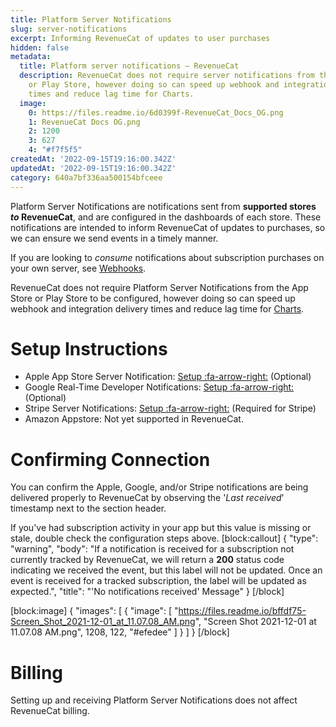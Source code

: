 ```yaml
---
title: Platform Server Notifications
slug: server-notifications
excerpt: Informing RevenueCat of updates to user purchases
hidden: false
metadata:
  title: Platform server notifications – RevenueCat
  description: RevenueCat does not require server notifications from the App Store
    or Play Store, however doing so can speed up webhook and integration delivery
    times and reduce lag time for Charts.
  image:
    0: https://files.readme.io/6d0399f-RevenueCat_Docs_OG.png
    1: RevenueCat Docs OG.png
    2: 1200
    3: 627
    4: "#f7f5f5"
createdAt: '2022-09-15T19:16:00.342Z'
updatedAt: '2022-09-15T19:16:00.342Z'
category: 640a7bf336aa500154bfceee
---
```

Platform Server Notifications are notifications sent from **supported stores _to_ RevenueCat**, and are configured in the dashboards of each store. These notifications are intended to inform RevenueCat of updates to purchases, so we can ensure we send events in a timely manner.

If you are looking to _consume_ notifications about subscription purchases on your own server, see [Webhooks](doc:webhooks).

RevenueCat does not require Platform Server Notifications from the App Store or Play Store to be configured, however doing so can speed up webhook and integration delivery times and reduce lag time for [Charts](doc:charts).

# Setup Instructions

* Apple App Store Server Notification: [Setup :fa-arrow-right:](doc:apple-server-notifications) (Optional)
* Google Real-Time Developer Notifications: [Setup :fa-arrow-right:](doc:google-server-notifications) (Optional)
* Stripe Server Notifications: [Setup :fa-arrow-right:](doc:stripe-server-notifications) (Required for Stripe)
* Amazon Appstore: Not yet supported in RevenueCat.

# Confirming Connection

You can confirm the Apple, Google, and/or Stripe notifications are being delivered properly to RevenueCat by observing the '*Last received*' timestamp next to the section header. 

If you've had subscription activity in your app but this value is missing or stale, double check the configuration steps above. 
[block:callout]
{
  "type": "warning",
  "body": "If a notification is received for a subscription not currently tracked by RevenueCat, we will return a **200** status code indicating we received the event, but this label will not be updated. Once an event is received for a tracked subscription, the label will be updated as expected.",
  "title": "'No notifications received' Message"
}
[/block]

[block:image]
{
  "images": [
    {
      "image": [
        "https://files.readme.io/bffdf75-Screen_Shot_2021-12-01_at_11.07.08_AM.png",
        "Screen Shot 2021-12-01 at 11.07.08 AM.png",
        1208,
        122,
        "#efedee"
      ]
    }
  ]
}
[/block]
# Billing

Setting up and receiving Platform Server Notifications does not affect RevenueCat billing.